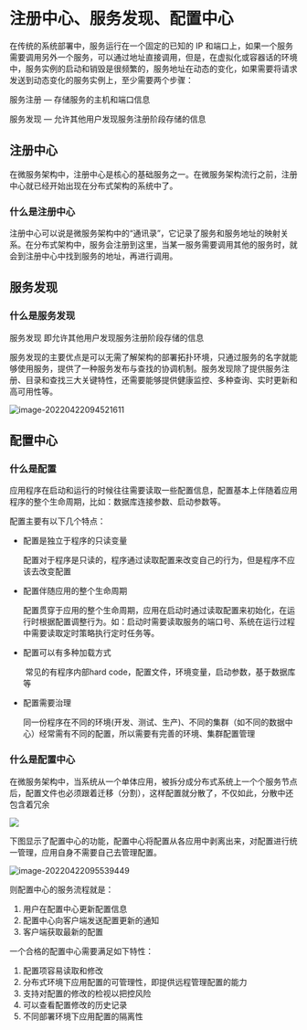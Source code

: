 # 注册中心、服务发现、配置中心

在传统的系统部署中，服务运行在一个固定的已知的 IP 和端口上，如果一个服务需要调用另外一个服务，可以通过地址直接调用，但是，在虚拟化或容器话的环境中，服务实例的启动和销毁是很频繁的，服务地址在动态的变化，如果需要将请求发送到动态变化的服务实例上，至少需要两个步骤：

服务注册 — 存储服务的主机和端口信息

服务发现 — 允许其他用户发现服务注册阶段存储的信息

## 注册中心

在微服务架构中，注册中心是核心的基础服务之一。在微服务架构流行之前，注册中心就已经开始出现在分布式架构的系统中了。

### 什么是注册中心

注册中心可以说是微服务架构中的“通讯录”，它记录了服务和服务地址的映射关系。在分布式架构中，服务会注册到这里，当某一服务需要调用其他的服务时，就会到注册中心中找到服务的地址，再进行调用。

## 服务发现

### 什么是服务发现

服务发现 即允许其他用户发现服务注册阶段存储的信息

服务发现的主要优点是可以无需了解架构的部署拓扑环境，只通过服务的名字就能够使用服务，提供了一种服务发布与查找的协调机制。服务发现除了提供服务注册、目录和查找三大关键特性，还需要能够提供健康监控、多种查询、实时更新和高可用性等。

![image-20220422094521611](C:\Users\Administrator\AppData\Roaming\Typora\typora-user-images\image-20220422094521611.png)

## 配置中心

### 什么是配置

应用程序在启动和运行的时候往往需要读取一些配置信息，配置基本上伴随着应用程序的整个生命周期，比如：数据库连接参数、启动参数等。

配置主要有以下几个特点：

- 配置是独立于程序的只读变量

  ​	配置对于程序是只读的，程序通过读取配置来改变自己的行为，但是程序不应该去改变配置

- 配置伴随应用的整个生命周期

  ​	配置贯穿于应用的整个生命周期，应用在启动时通过读取配置来初始化，在运行时根据配置调整行为。如：启动时需要读取服务的端口号、系统在运行过程中需要读取定时策略执行定时任务等。

- 配置可以有多种加载方式

  ​	常见的有程序内部hard code，配置文件，环境变量，启动参数，基于数据库等

- 配置需要治理

  ​	同一份程序在不同的环境(开发、测试、生产)、不同的集群（如不同的数据中心）经常需有不同的配置，所以需要有完善的环境、集群配置管理

### 什么是配置中心

在微服务架构中，当系统从一个单体应用，被拆分成分布式系统上一个个服务节点后，配置文件也必须跟着迁移（分割），这样配置就分散了，不仅如此，分散中还包含着冗余

![](D:\谭远\typora文件\博客文件夹\图片\服务配置.webp)

下图显示了配置中心的功能，配置中心将配置从各应用中剥离出来，对配置进行统一管理，应用自身不需要自己去管理配置。

![image-20220422095539449](C:\Users\Administrator\AppData\Roaming\Typora\typora-user-images\image-20220422095539449.png)

则配置中心的服务流程就是：

1. 用户在配置中心更新配置信息
2. 配置中心向客户端发送配置更新的通知
3. 客户端获取最新的配置

一个合格的配置中心需要满足如下特性：

1. 配置项容易读取和修改
2. 分布式环境下应用配置的可管理性，即提供远程管理配置的能力
3. 支持对配置的修改的检视以把控风险
4. 可以查看配置修改的历史记录
5. 不同部署环境下应用配置的隔离性
